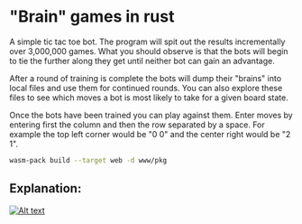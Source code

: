 # "Brain" games in rust

A simple tic tac toe bot.
The program will spit out the results incrementally over 3,000,000 games.
What you should observe is that the bots will begin to tie the further along they get until neither bot can gain an advantage.

After a round of training is complete the bots will dump their "brains" into local files and use them for continued rounds. You can also explore these files to see which moves a bot is most likely to take for a given board state.

Once the bots have been trained you can play against them. Enter moves by entering first the column and then the row separated by a space. For example the top left corner would be "0 0" and the center right would be "2 1".

```BASH
wasm-pack build --target web -d www/pkg
```

## Explanation:

[![Alt text](https://img.youtube.com/vi/R9c-_neaxeU/0.jpg)](https://www.youtube.com/watch?v=R9c-_neaxeU)
